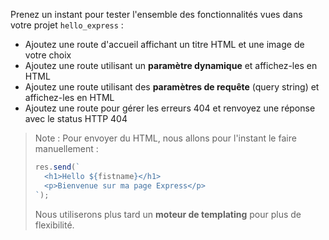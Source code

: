Prenez un instant pour tester l'ensemble des fonctionnalités vues dans votre projet `hello_express` :

- Ajoutez une route d'accueil affichant un titre HTML et une image de votre choix
- Ajoutez une route utilisant un **paramètre dynamique** et affichez-les en HTML
- Ajoutez une route utilisant des **paramètres de requête** (query string) et affichez-les en HTML
- Ajoutez une route pour gérer les erreurs 404 et renvoyez une réponse avec le status HTTP 404

> Note : Pour envoyer du HTML, nous allons pour l'instant le faire manuellement :
> ```js
> res.send(`
>   <h1>Hello ${fistname}</h1>
>   <p>Bienvenue sur ma page Express</p>
> `);
> ```
> Nous utiliserons plus tard un **moteur de templating** pour plus de flexibilité.